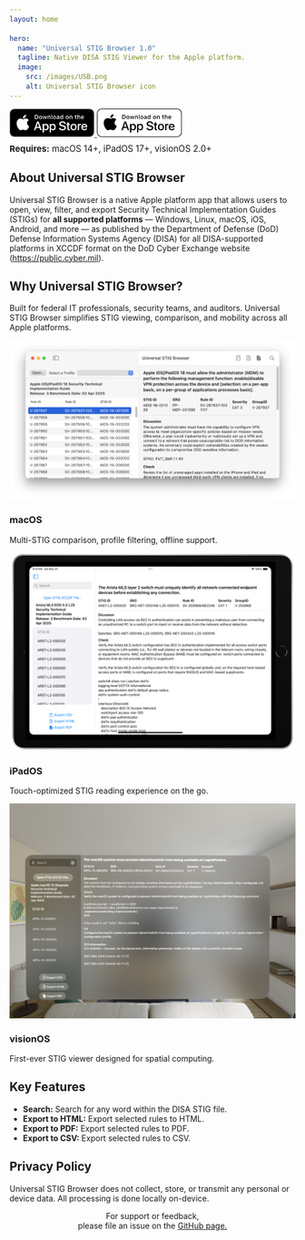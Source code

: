 ```yaml
---
layout: home

hero:
  name: "Universal STIG Browser 1.0"
  tagline: Native DISA STIG Viewer for the Apple platform.
  image:
    src: /images/USB.png
    alt: Universal STIG Browser icon
---
```


<!-- App Store Badge -->
<div class="app-store-badge">
  <a href="https://apps.apple.com/us/app/universal-stig-browser/idYOUR_APP_ID" target="_blank" rel="noopener">
    <img class="badge-light" src="/images/app-store-dark.svg" alt="Download on the App Store" height="50">
    <img class="badge-dark" src="/images/app-store-light.svg" alt="Download on the App Store" height="50">
  </a><p style="text-align: left; font-size: 0.95rem; margin-top: 0.5rem;">
  <strong>Requires:</strong> macOS 14+, iPadOS 17+, visionOS 2.0+
</p>
</div>

<!-- About Section -->
<div class="about-section">
  <h2>About Universal STIG Browser</h2>
  <p>
    Universal STIG Browser is a native Apple platform app that allows users to open, view, filter, and export Security Technical Implementation Guides (STIGs) for <b>all supported platforms</b> — Windows, Linux, macOS, iOS, Android, and more — as published by the Department of Defense (DoD) Defense Information Systems Agency (DISA) for all DISA-supported platforms in XCCDF format on the DoD Cyber Exchange website (<a href="https://public.cyber.mil" target="_blank">https://public.cyber.mil</a>).
  </p>
</div>

<!-- Feature Highlight -->
<div class="feature-highlight">
  <div class="feature-text">
    <h2>Why Universal STIG Browser?</h2>
    <p>Built for federal IT professionals, security teams, and auditors. Universal STIG Browser simplifies STIG viewing, comparison, and mobility across all Apple platforms.
  </div>
</div>

<!-- Platform Screenshots -->
<div class="screenshot-section">
  <div class="screenshot-card">
    <a href="/UniversalSTIGBrowser/images/macOS-screenshot.png" target="_blank"><img src="/images/macOS-screenshot.png" alt="macOS Screenshot"></a>
    <h3>macOS</h3>
    <p>Multi-STIG comparison, profile filtering, offline support.</p>
  </div>
  <div class="screenshot-card">
    <a href="/UniversalSTIGBrowser/images/iPadOS-screenshot.png" target="_blank"><img src="/images/iPadOS-screenshot.png" alt="iPadOS Screenshot"></a>
    <h3>iPadOS</h3>
    <p>Touch-optimized STIG reading experience on the go.</p>
  </div>
  <div class="screenshot-card">
    <a href="/UniversalSTIGBrowser/images/visionOS-screenshot.png" target="_blank"><img src="/images/visionOS-screenshot.png" alt="visionOS Screenshot"></a>
    <h3>visionOS</h3>
    <p>First-ever STIG viewer designed for spatial computing.</p>
  </div>
</div>

<!-- Key Features -->
<div class="manual-features">
  <h2>Key Features</h2>
  <ul>
    <li><strong>Search:</strong> Search for any word within the DISA STIG file.</li>
    <li><strong>Export to HTML:</strong> Export selected rules to HTML.</li>
    <li><strong>Export to PDF:</strong> Export selected rules to PDF.</li>
    <li><strong>Export to CSV:</strong> Export selected rules to CSV.</li>
  </ul>
</div>

<!-- Privacy Policy -->
<div class="privacy-info">
  <h2>Privacy Policy</h2>
  <p>Universal STIG Browser does not collect, store, or transmit any personal or device data. All processing is done locally on-device.</p>
</div>

<!-- Support -->
<div class="support-info">
  <p style="text-align: center;">For support or feedback, <br>please file an issue on the <a href="https://github.com/boberito/UniversalSTIGBrowser/issues" target="_blank">GitHub page.</a></p>
</div>
